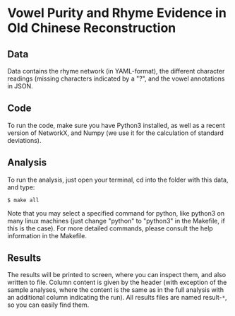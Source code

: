 # Vowel Purity and Rhyme Evidence in Old Chinese Reconstruction

## Data

Data contains the rhyme network (in YAML-format), the different character readings (missing characters indicated by a "?", and the vowel annotations in JSON.

## Code

To run the code, make sure you have Python3 installed, as well as a recent version of NetworkX, and Numpy (we use it for the calculation of standard deviations). 

## Analysis

To run the analysis, just open your terminal, cd into the folder with this data, and type:

```shell
$ make all
```

Note that you may select a specified command for python, like python3 on many linux machines (just change "python" to "python3" in the Makefile, if this is the case). For more detailed commands, please consult the help information in the Makefile.

## Results

The results will be printed to screen, where you can inspect them, and also written to file. 
Column content is given by the header (with exception of the sample analyses, where the content is the same as in the full analysis with an additional column indicating the run). All results files are named result-`*`, so you can easily find them.

